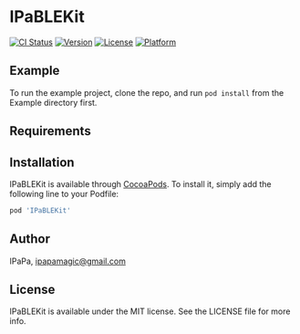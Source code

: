 # IPaBLEKit

[![CI Status](https://img.shields.io/travis/IPaPa/IPaBLEKit.svg?style=flat)](https://travis-ci.org/IPaPa/IPaBLEKit)
[![Version](https://img.shields.io/cocoapods/v/IPaBLEKit.svg?style=flat)](https://cocoapods.org/pods/IPaBLEKit)
[![License](https://img.shields.io/cocoapods/l/IPaBLEKit.svg?style=flat)](https://cocoapods.org/pods/IPaBLEKit)
[![Platform](https://img.shields.io/cocoapods/p/IPaBLEKit.svg?style=flat)](https://cocoapods.org/pods/IPaBLEKit)

## Example

To run the example project, clone the repo, and run `pod install` from the Example directory first.

## Requirements

## Installation

IPaBLEKit is available through [CocoaPods](https://cocoapods.org). To install
it, simply add the following line to your Podfile:

```ruby
pod 'IPaBLEKit'
```

## Author

IPaPa, ipapamagic@gmail.com

## License

IPaBLEKit is available under the MIT license. See the LICENSE file for more info.
